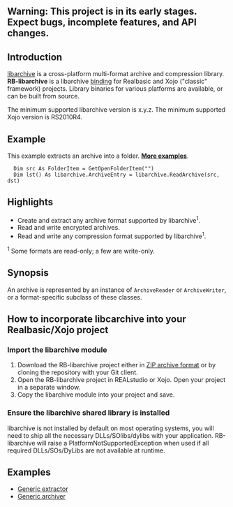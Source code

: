 ## Warning: This project is in its early stages. Expect bugs, incomplete features, and API changes.

## Introduction
[libarchive](https://www.libarchive.org/) is a cross-platform multi-format archive and compression library. **RB-libarchive** is a libarchive [binding](http://en.wikipedia.org/wiki/Language_binding) for Realbasic and Xojo ("classic" framework) projects. Library binaries for various platforms are available, or can be built from source. 

The minimum supported libarchive version is x.y.z. The minimum supported Xojo version is RS2010R4.

## Example
This example extracts an archive into a folder. [**More examples**](https://github.com/charonn0/RB-libarchive/wiki#examples).
```xojo
  Dim src As FolderItem = GetOpenFolderItem("")
  Dim lst() As libarchive.ArchiveEntry = libarchive.ReadArchive(src, dst)
```

## Highlights
* Create and extract any archive format supported by libarchive<sup>1</sup>.
* Read and write encrypted archives.
* Read and write any compression format supported by libarchive<sup>1</sup>.

<sup>1</sup> Some formats are read-only; a few are write-only.

## Synopsis
An archive is represented by an instance of `ArchiveReader` or `ArchiveWriter`, or a format-specific subclass of these classes.

## How to incorporate libcarchive into your Realbasic/Xojo project
### Import the libarchive module
1. Download the RB-libarchive project either in [ZIP archive format](https://github.com/charonn0/RB-libarchive/archive/master.zip) or by cloning the repository with your Git client.
2. Open the RB-libarchive project in REALstudio or Xojo. Open your project in a separate window.
3. Copy the libarchive module into your project and save.

### Ensure the libarchive shared library is installed
libarchive is not installed by default on most operating systems, you will need to ship all the necessary DLLs/SOlibs/dylibs with your application. RB-libarchive will raise a PlatformNotSupportedException when used if all required DLLs/SOs/DyLibs are not available at runtime. 

## Examples
* [Generic extractor](https://github.com/charonn0/RB-libarchive/wiki/Extractor-Example)
* [Generic archiver](https://github.com/charonn0/RB-libarchive/wiki/Archiver-Example)
